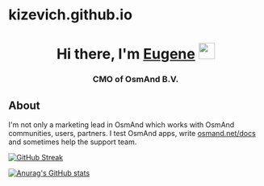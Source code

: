 # kizevich.github.io




<h1 align="center">Hi there, I'm <a href="https://daniilshat.ru/" target="_blank">Eugene</a> 
<img src="https://github.com/blackcater/blackcater/raw/main/images/Hi.gif" height="32"/></h1>
<h3 align="center">CMO of OsmAnd B.V.</h3>

## About

I'm not only a marketing lead in OsmAnd which works with OsmAnd communities, users, partners. I test OsmAnd apps, write [osmand.net/docs](https://osmand.net/docs/intro) and sometimes help the support team. 



[![GitHub Streak](https://github-readme-streak-stats.herokuapp.com/?user=EugeneZmeuk)](https://git.io/streak-stats)


[![Anurag's GitHub stats](https://github-readme-stats.vercel.app/api?username=EugeneZmeuk)](https://github.com/EugeneZmeuk/github-readme-stats)

<!--
<picture>
  <source
    media="(prefers-color-scheme: dark)"
    srcset="
      https://raw.githubusercontent.com/platane/snk/output/github-contribution-grid-snake-dark.svg
    "
  />
  <source
    media="(prefers-color-scheme: light)"
    srcset="
      https://raw.githubusercontent.com/platane/snk/output/github-contribution-grid-snake.svg
    "
  />
  <img
    alt="github contribution grid snake animation"
    src="https://raw.githubusercontent.com/platane/snk/output/github-contribution-grid-snake.svg"
  />
</picture>

-->
